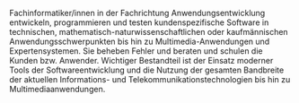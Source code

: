 Fachinformatiker/innen in der Fachrichtung Anwendungsentwicklung entwickeln, programmieren und testen kundenspezifische Software in technischen, mathematisch-naturwissenschaftlichen oder kaufmännischen Anwendungsschwerpunkten bis hin zu Multimedia-Anwendungen und Expertensystemen. Sie beheben Fehler und beraten und schulen die Kunden bzw. Anwender. Wichtiger Bestandteil ist der Einsatz moderner Tools der Softwareentwicklung und die Nutzung der gesamten Bandbreite der aktuellen Informations- und Telekommunikationstechnologien bis hin zu Multimediaanwendungen.
